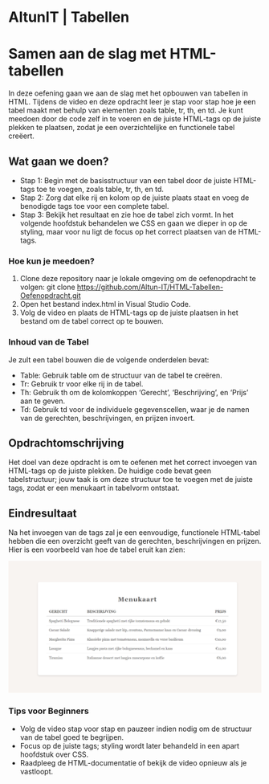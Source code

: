 # AltunIT | Tabellen

# Samen aan de slag met HTML-tabellen

In deze oefening gaan we aan de slag met het opbouwen van tabellen in HTML. Tijdens de video en deze opdracht leer je stap voor stap hoe je een tabel maakt met behulp van elementen zoals table, tr, th, en td. Je kunt meedoen door de code zelf in te voeren en de juiste HTML-tags op de juiste plekken te plaatsen, zodat je een overzichtelijke en functionele tabel creëert.


## Wat gaan we doen?

- Stap 1: Begin met de basisstructuur van een tabel door de juiste HTML-tags toe te voegen, zoals table, tr, th, en td.
- Stap 2: Zorg dat elke rij en kolom op de juiste plaats staat en voeg de benodigde tags toe voor een complete tabel.
- Stap 3: Bekijk het resultaat en zie hoe de tabel zich vormt. In het volgende hoofdstuk behandelen we CSS en gaan we dieper in op de styling, maar voor nu ligt de focus op het correct plaatsen van de HTML-tags.

### Hoe kun je meedoen?

1. Clone deze repository naar je lokale omgeving om de oefenopdracht te volgen:
git clone https://github.com/Altun-IT/HTML-Tabellen-Oefenopdracht.git
2. Open het bestand index.html in Visual Studio Code.
3. Volg de video en plaats de HTML-tags op de juiste plaatsen in het bestand om de tabel correct op te bouwen.

### Inhoud van de Tabel
Je zult een tabel bouwen die de volgende onderdelen bevat:
- Table: Gebruik table om de structuur van de tabel te creëren.
- Tr: Gebruik tr voor elke rij in de tabel.
- Th: Gebruik th om de kolomkoppen ‘Gerecht’, ‘Beschrijving’, en ‘Prijs’ aan te geven.
- Td: Gebruik td voor de individuele gegevenscellen, waar je de namen van de gerechten, beschrijvingen, en prijzen invoert.

## Opdrachtomschrijving
Het doel van deze opdracht is om te oefenen met het correct invoegen van HTML-tags op de juiste plekken. De huidige code bevat geen tabelstructuur; jouw taak is om deze structuur toe te voegen met de juiste tags, zodat er een menukaart in tabelvorm ontstaat.


## Eindresultaat
Na het invoegen van de tags zal je een eenvoudige, functionele HTML-tabel hebben die een overzicht geeft van de gerechten, beschrijvingen en prijzen. Hier is een voorbeeld van hoe de tabel eruit kan zien:

![Screenshot van de Semantische Elementen Webpagina](assets/Screenshot.png)

### Tips voor Beginners
- Volg de video stap voor stap en pauzeer indien nodig om de structuur van de tabel goed te begrijpen.
- Focus op de juiste tags; styling wordt later behandeld in een apart hoofdstuk over CSS.
- Raadpleeg de HTML-documentatie of bekijk de video opnieuw als je vastloopt.


